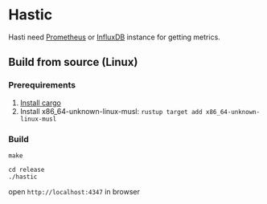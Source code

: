 # Hastic

Hasti need [Prometheus](https://prometheus.io/) or [InfluxDB](https://www.influxdata.com/get-influxdb/)
instance for getting metrics.

## Build from source (Linux)

### Prerequirements
1. [Install cargo](https://doc.rust-lang.org/cargo/getting-started/installation.html)
2. Install x86_64-unknown-linux-musl:  `rustup target add x86_64-unknown-linux-musl`


### Build
```
make
```

```
cd release
./hastic
```

open `http://localhost:4347` in browser
